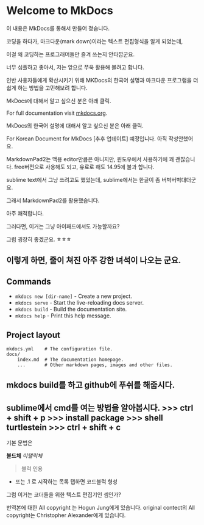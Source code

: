 # Welcome to MkDocs

이 내용은 MkDocs를 통해서 만들어 졌습니다.

코딩을 하다가, 마크다운(mark down)이라는 텍스트 편집형식을 알게 되었는데, 

이걸 왜 코딩하는 프로그래머들만 즐겨 쓰는지 안타깝군요. 

너무 심플하고 좋아서, 저는 앞으로 쭈욱 활용해 볼려고 합니다.

인반 사용자들에게 확산시키기 위해 MKDocs의 한국어 설명과 마크다운 프로그램을 더 쉽게 하는 방법을 고민해보려 합니다. 

MkDocs에 대해서 알고 싶으신 분은 아래 클릭.    

For full documentation visit [mkdocs.org](http://mkdocs.org).

MkDocs의 한국어 설명에 대해서 알고 싶으신 분은 아래 클릭.

For Korean Document for MkDocs [추후 업데이트] 예정입니다. 아직 작성안했어요.

MarkdownPad2는 맥용 editor만큼은 아니지만, 윈도우에서 사용하기에 꽤 괜찮습니다. 
free버전으로 사용해도 되고, 유료로 해도 14.95에 불과 합니다. 

sublime text에서 그냥 쓰려고도 했었는데, sublime에서는 한글이 좀 버벅버벅대더군요. 

그래서 MarkdownPad2를 활용했습니다. 

아주 쾌적합니다. 

그러다면, 이거는 그냥 아이패드에서도 가능할까요? 

그럼 굉장히 좋겠군요. ㅎㅎㅎ

## 이렇게 하면, 줄이 쳐진 아주 강한 녀석이 나오는 군요. 

## Commands

* `mkdocs new [dir-name]` - Create a new project.
* `mkdocs serve` - Start the live-reloading docs server.
* `mkdocs build` - Build the documentation site.
* `mkdocs help` - Print this help message.

## Project layout

    mkdocs.yml    # The configuration file.
    docs/
        index.md  # The documentation homepage.
        ...       # Other markdown pages, images and other files.

## mkdocs build를 하고 github에 푸쉬를 해줍시다. 
## sublime에서 cmd를 여는 방법을 알아봅시다. >>> ctrl + shift + p >>> install package >>> shell turtlestein >>> ctrl + shift + c

기본 문법은 

**볼드체**
*이탤릭체*
> 블럭 인용
- 또는 .1 로 시작하는 목록
탭하면 코드블럭 형성

그럼 이거는 코더들을 위한 텍스트 편집기인 셈인가?

번역본에 대한 All copyright 는 Hogun Jung에게 있습니다. 
original contect의 All copyright는 Christopher Alexander에게 있습니다. 